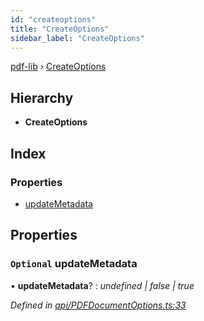 ```yaml
---
id: "createoptions"
title: "CreateOptions"
sidebar_label: "CreateOptions"
---
```


[pdf-lib](../index.md) › [CreateOptions](createoptions.md)

## Hierarchy

* **CreateOptions**

## Index

### Properties

* [updateMetadata](createoptions.md#optional-updatemetadata)

## Properties

### `Optional` updateMetadata

• **updateMetadata**? : *undefined | false | true*

*Defined in [api/PDFDocumentOptions.ts:33](https://github.com/Hopding/pdf-lib/blob/c957768/src/api/PDFDocumentOptions.ts#L33)*
